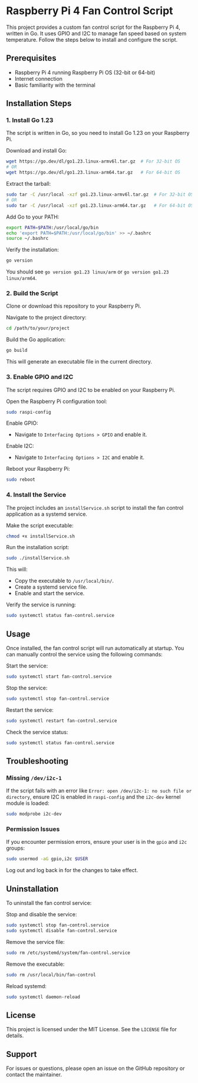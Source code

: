 # Raspberry Pi 4 Fan Control Script

This project provides a custom fan control script for the Raspberry Pi 4, written in Go. It uses GPIO and I2C to manage fan speed based on system temperature. Follow the steps below to install and configure the script.

## Prerequisites

- Raspberry Pi 4 running Raspberry Pi OS (32-bit or 64-bit)
- Internet connection
- Basic familiarity with the terminal

## Installation Steps

### 1. Install Go 1.23

The script is written in Go, so you need to install Go 1.23 on your Raspberry Pi.

Download and install Go:

```bash
wget https://go.dev/dl/go1.23.linux-armv6l.tar.gz  # For 32-bit OS
# OR
wget https://go.dev/dl/go1.23.linux-arm64.tar.gz   # For 64-bit OS
```

Extract the tarball:

```bash
sudo tar -C /usr/local -xzf go1.23.linux-armv6l.tar.gz  # For 32-bit OS
# OR
sudo tar -C /usr/local -xzf go1.23.linux-arm64.tar.gz   # For 64-bit OS
```

Add Go to your PATH:

```bash
export PATH=$PATH:/usr/local/go/bin
echo 'export PATH=$PATH:/usr/local/go/bin' >> ~/.bashrc
source ~/.bashrc
```

Verify the installation:

```bash
go version
```

You should see `go version go1.23 linux/arm` or `go version go1.23 linux/arm64`.

### 2. Build the Script

Clone or download this repository to your Raspberry Pi.

Navigate to the project directory:

```bash
cd /path/to/your/project
```

Build the Go application:

```bash
go build
```

This will generate an executable file in the current directory.

### 3. Enable GPIO and I2C

The script requires GPIO and I2C to be enabled on your Raspberry Pi.

Open the Raspberry Pi configuration tool:

```bash
sudo raspi-config
```

Enable GPIO:
- Navigate to `Interfacing Options > GPIO` and enable it.

Enable I2C:
- Navigate to `Interfacing Options > I2C` and enable it.

Reboot your Raspberry Pi:

```bash
sudo reboot
```

### 4. Install the Service

The project includes an `installService.sh` script to install the fan control application as a systemd service.

Make the script executable:

```bash
chmod +x installService.sh
```

Run the installation script:

```bash
sudo ./installService.sh
```

This will:
- Copy the executable to `/usr/local/bin/`.
- Create a systemd service file.
- Enable and start the service.

Verify the service is running:

```bash
sudo systemctl status fan-control.service
```

## Usage

Once installed, the fan control script will run automatically at startup. You can manually control the service using the following commands:

Start the service:

```bash
sudo systemctl start fan-control.service
```

Stop the service:

```bash
sudo systemctl stop fan-control.service
```

Restart the service:

```bash
sudo systemctl restart fan-control.service
```

Check the service status:

```bash
sudo systemctl status fan-control.service
```

## Troubleshooting

### Missing `/dev/i2c-1`

If the script fails with an error like `Error: open /dev/i2c-1: no such file or directory`, ensure I2C is enabled in `raspi-config` and the `i2c-dev` kernel module is loaded:

```bash
sudo modprobe i2c-dev
```

### Permission Issues

If you encounter permission errors, ensure your user is in the `gpio` and `i2c` groups:

```bash
sudo usermod -aG gpio,i2c $USER
```

Log out and log back in for the changes to take effect.

## Uninstallation

To uninstall the fan control service:

Stop and disable the service:

```bash
sudo systemctl stop fan-control.service
sudo systemctl disable fan-control.service
```

Remove the service file:

```bash
sudo rm /etc/systemd/system/fan-control.service
```

Remove the executable:

```bash
sudo rm /usr/local/bin/fan-control
```

Reload systemd:

```bash
sudo systemctl daemon-reload
```

## License

This project is licensed under the MIT License. See the `LICENSE` file for details.

## Support

For issues or questions, please open an issue on the GitHub repository or contact the maintainer.

